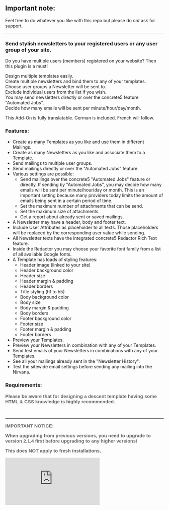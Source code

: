## Important note: ##

Feel free to do whatever you like with this repo but please do _not_ ask for support.

---

### Send stylish newsletters to your registered users or any user group of your site.

Do you have multiple users (members) registered on your website? Then this plugin is a must!

Design multiple templates easily.  
Create multiple newsletters and bind them to any of your templates.  
Choose user groups a Newsletter will be sent to.  
Exclude individual users from the list if you wish.  
You may send newsletters directly or over the concrete5 feature "Automated Jobs".  
Decide how many emails will be sent per minute/hour/day/month.

This Add-On is fully translatable. German is included. French will follow.

### Features:

*   Create as many Templates as you like and use them in different Mailings.
*   Create as many Newsletters as you like and associate them to a Template.
*   Send mailings to multiple user groups.
*   Send mailings directly or over the "Automated Jobs" feature.
*   Various settings are possible:
    *   Send mailings over the concrete5 "Automated Jobs" feature or directly. If sending by "Automated Jobs", you may decide how many emails will be sent per minute/hour/day or month. This is an important setting because many providers today limits the amount of emails being sent in a certain period of time.
    *   Set the maximum number of attachments that can be send.
    *   Set the maximum size of attachments.
    *   Get a report about already sent or saved mailings.
*   A Newsletter may have a header, body and footer text.
*   Include User Attributes as placeholder to all texts. Those placeholders will be replaced by the corresponding user value while sending.
*   All Newsletter texts have the integrated concrete5 Redactor Rich Text feature.
*   Inside the Redactor you may choose your favorite font family from a list of all available Google fonts.
*   A Template has loads of styling features:
    *   Header image (linked to your site)
    *   Header background color
    *   Header size
    *   Header margin & padding
    *   Header borders
    *   Title styling (h1 to h5)
    *   Body background color
    *   Body size
    *   Body margin & padding
    *   Body borders
    *   Footer background color
    *   Footer size
    *   Footer margin & padding
    *   Footer borders
*   Preview your Templates.
*   Preview your Newsletters in combination with any of your Templates.
*   Send test emails of your Newsletters in combinations with any of your Templates.
*   See all your mailings already sent in the "Newsletter History".
*   Test the sitewide email settings before sending any mailing into the Nirvana.

### Requirements:

**<span style="color: #676665; font-family: Ubuntu, sans-serif; font-size: 15px;">Please be aware that for designing a descent template having some HTML & CSS knowledge is highly recommended.</span>**

**<span style="color: #676665; font-family: Ubuntu, sans-serif; font-size: 15px;">  
</span>**

* * *

**<span style="color: #676665; font-family: Ubuntu, sans-serif; font-size: 15px;">IMPORTANT NOTICE:</span>**

**<span style="color: #676665; font-family: Ubuntu, sans-serif; font-size: 15px;">When upgrading from previous versions, you need to upgrade to version 2.1.4 first before upgrading to any higher versions!</span>**

**<span style="color: #676665; font-family: Ubuntu, sans-serif; font-size: 15px;">This does NOT apply to fresh installations.</span>**

![](http://daniel-gasser.com/piwik/piwik.php?idsite=1&rec=1&action_name=Newsletter+Marketplace)

